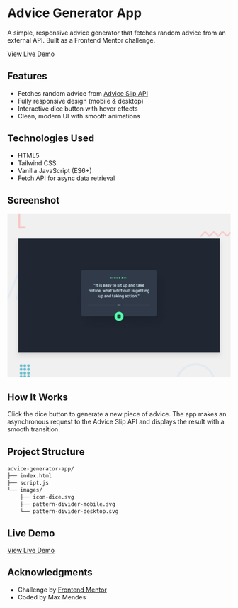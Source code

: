 # Advice Generator App

A simple, responsive advice generator that fetches random advice from an external API. Built as a Frontend Mentor challenge.

[View Live Demo](https://max-mendes91.github.io/advice-generator-app/)

## Features

- Fetches random advice from [Advice Slip API](https://api.adviceslip.com)
- Fully responsive design (mobile & desktop)
- Interactive dice button with hover effects
- Clean, modern UI with smooth animations

## Technologies Used

- HTML5
- Tailwind CSS
- Vanilla JavaScript (ES6+)
- Fetch API for async data retrieval

## Screenshot

![Advice Generator Preview](./preview.jpg)

## How It Works

Click the dice button to generate a new piece of advice. The app makes an asynchronous request to the Advice Slip API and displays the result with a smooth transition.

## Project Structure

```
advice-generator-app/
├── index.html
├── script.js
└── images/
    ├── icon-dice.svg
    ├── pattern-divider-mobile.svg
    └── pattern-divider-desktop.svg
```

## Live Demo

[View Live Demo](#https://max-mendes91.github.io/advice-generator-app/) 

## Acknowledgments

- Challenge by [Frontend Mentor](https://www.frontendmentor.io)
- Coded by Max Mendes
